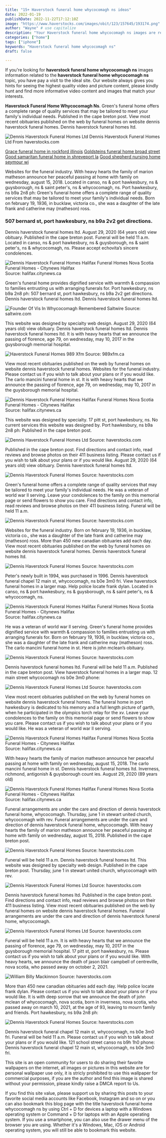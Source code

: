 ```yaml
---
title: "15+ Haverstock funeral home whycocomagh ns ideas"
date: 2022-01-19
publishDate: 2022-11-22T17:12:10Z
image: "https://www.haverstocks.com/images/obit/123/157645/193174.png"
author: "Wayne" # use capitalize
description: "Your Haverstock funeral home whycocomagh ns images are ready. Haverstock funeral home whycocomagh ns are a topic that is being searched for and liked by netizens now. You can Get the Haverstock funeral home whycocomagh ns files here. Download all royalty-free photos and vectors."
categories: ["home"]
tags: ["iphone"]
keywords: "Haverstock funeral home whycocomagh ns"
draft: false

---
```


If you're looking for **haverstock funeral home whycocomagh ns** images information related to the **haverstock funeral home whycocomagh ns** topic, you have pay a visit to the ideal  site.  Our website always  gives you  hints  for seeing  the highest  quality video and picture  content, please kindly hunt and find more informative video content and images  that match your interests.

**Haverstock Funeral Home Whycocomagh Ns**. Green&#039;s funeral home offers a complete range of quality services that may be tailored to meet your family&#039;s individual needs. Published in the cape breton post. View most recent obituaries published on the web by funeral homes on website dennis haverstock funeral homes. Dennis haverstock funeral homes ltd.

![Dennis Haverstock Funeral Homes Ltd](https://www.haverstocks.com/images/panel-2.png "Dennis Haverstock Funeral Homes Ltd")
Dennis Haverstock Funeral Homes Ltd From haverstocks.com

[Grace funeral home in rockford illinois](/grace-funeral-home-in-rockford-illinois/)
[Goldsteins funeral home broad street](/goldsteins-funeral-home-broad-street/)
[Good samaritan funeral home in shreveport la](/good-samaritan-funeral-home-in-shreveport-la/)
[Good shepherd nursing home seymour wi](/good-shepherd-nursing-home-seymour-wi/)

Websites for the funeral industry. With heavy hearts the family of marion matheson announce her peaceful passing at home with family on wednesday, august 15, 2018. Located in canso, ns &amp; port hawkesbury, ns &amp; guysborough, ns &amp; saint peter&#039;s, ns &amp; whycocomagh, ns. Port hawkesbury, ns b9a 2n8 ph: Green&#039;s funeral home offers a complete range of quality services that may be tailored to meet your family&#039;s individual needs. Born on february 19, 1936, in bucklaw, victoria co., she was a daughter of the late frank and catherine may (matheson) ross.

### 507 bernard st, port hawkesbury, ns b9a 2v2 get directions.

Dennis haverstock funeral homes ltd. August 29, 2020 (64 years old) view obituary. Published in the cape breton post. Funeral will be held 11 a.m. Located in canso, ns &amp; port hawkesbury, ns &amp; guysborough, ns &amp; saint peter&#039;s, ns &amp; whycocomagh, ns. Please accept echovita’s sincere condolences.


![Dennis Haverstock Funeral Homes Halifax Funeral Homes Nova Scotia Funeral Homes - Citynews Halifax](https://server.arcgisonline.com/ArcGIS/rest/services/World_Topo_Map/MapServer/tile/8/91/85 "Dennis Haverstock Funeral Homes Halifax Funeral Homes Nova Scotia Funeral Homes - Citynews Halifax")
Source: halifax.citynews.ca

Green&#039;s funeral home provides dignified service with warmth &amp; compassion to families entrusting us with arranging funerals for. Port hawkesbury, ns b9a 2n8 ph: 507 bernard st, port hawkesbury, ns b9a 2v2 get directions. Dennis haverstock funeral homes ltd. Dennis haverstock funeral homes ltd.

![Founder Of Vis In Whycocomagh Remembered Saltwire](https://saltwire.imgix.net/cb-01052017-petition-dj.jpg?cs=srgb&amp;w=1200&amp;h=630&amp;fit=crop&amp;auto=compress%2Cenhance%2Cformat "Founder Of Vis In Whycocomagh Remembered Saltwire")
Source: saltwire.com

This website was designed by specialty web design. August 29, 2020 (64 years old) view obituary. Dennis haverstock funeral homes ltd. Dennis haverstock funeral homes ltd. It is with heavy hearts that we announce the passing of florence, age 79, on wednesday, may 10, 2017 in the guysborough memorial hospital.

![Haverstock Funeral Homes 989 Xfm](https://www.989xfm.ca/wp-content/uploads/sup_haverstockfuneralhomes-490x150px-02.png "Haverstock Funeral Homes 989 Xfm")
Source: 989xfm.ca

View most recent obituaries published on the web by funeral homes on website dennis haverstock funeral homes. Websites for the funeral industry. Please contact us if you wish to talk about your plans or if you would like. The carlo mancini funeral home in st. It is with heavy hearts that we announce the passing of florence, age 79, on wednesday, may 10, 2017 in the guysborough memorial hospital.

![Dennis Haverstock Funeral Homes Halifax Funeral Homes Nova Scotia Funeral Homes - Citynews Halifax](https://server.arcgisonline.com/ArcGIS/rest/services/World_Imagery/MapServer/tile/8/91/84 "Dennis Haverstock Funeral Homes Halifax Funeral Homes Nova Scotia Funeral Homes - Citynews Halifax")
Source: halifax.citynews.ca

This website was designed by specialty. 17 pitt st, port hawkesbury, ns. No current services this website was designed by. Port hawkesbury, ns b9a 2n8 ph: Published in the cape breton post.

![Dennis Haverstock Funeral Homes Ltd](https://www.haverstocks.com/images/panel-2.png "Dennis Haverstock Funeral Homes Ltd")
Source: haverstocks.com

Published in the cape breton post. Find directions and contact info, read reviews and browse photos on their 411 business listing. Please contact us if you wish to talk about your plans or if you would like. August 29, 2020 (64 years old) view obituary. Dennis haverstock funeral homes ltd.

![Dennis Haverstock Funeral Homes](https://www.haverstocks.com/images/obit/119/158064/193556.png "Dennis Haverstock Funeral Homes")
Source: haverstocks.com

Green&#039;s funeral home offers a complete range of quality services that may be tailored to meet your family&#039;s individual needs. He was a veteran of world war ll serving. Leave your condolences to the family on this memorial page or send flowers to show you care. Find directions and contact info, read reviews and browse photos on their 411 business listing. Funeral will be held 11 a.m.

![Dennis Haverstock Funeral Homes](https://www.haverstocks.com/images/obit/123/157415/192862.png "Dennis Haverstock Funeral Homes")
Source: haverstocks.com

Websites for the funeral industry. Born on february 19, 1936, in bucklaw, victoria co., she was a daughter of the late frank and catherine may (matheson) ross. More than 450 new canadian obituaries add each day. View most recent obituaries published on the web by funeral homes on website dennis haverstock funeral homes. Dennis haverstock funeral homes ltd.

![Dennis Haverstock Funeral Homes](https://www.haverstocks.com/images/obit/122/150427/185148.jpeg "Dennis Haverstock Funeral Homes")
Source: haverstocks.com

Peter&#039;s newly built in 1994, was purchased in 1996. Dennis haverstock funeral chapel 12 main st, whycocomagh, ns b0e 3m0 fri. View haverstock funeral homes in a larger map. Help police locate frank dylan. Located in canso, ns &amp; port hawkesbury, ns &amp; guysborough, ns &amp; saint peter&#039;s, ns &amp; whycocomagh, ns.

![Dennis Haverstock Funeral Homes Halifax Funeral Homes Nova Scotia Funeral Homes - Citynews Halifax](https://server.arcgisonline.com/ArcGIS/rest/services/World_Topo_Map/MapServer/tile/8/91/84 "Dennis Haverstock Funeral Homes Halifax Funeral Homes Nova Scotia Funeral Homes - Citynews Halifax")
Source: halifax.citynews.ca

He was a veteran of world war ll serving. Green&#039;s funeral home provides dignified service with warmth &amp; compassion to families entrusting us with arranging funerals for. Born on february 19, 1936, in bucklaw, victoria co., she was a daughter of the late frank and catherine may (matheson) ross. The carlo mancini funeral home in st. Here is john mclean’s obituary.

![Dennis Haverstock Funeral Homes](https://www.specialtywebdesign.ca/images/noimage.png "Dennis Haverstock Funeral Homes")
Source: haverstocks.com

Dennis haverstock funeral homes ltd. Funeral will be held 11 a.m. Published in the cape breton post. View haverstock funeral homes in a larger map. 12 main street whycocomagh ns b0e 3m0 phone:

![Dennis Haverstock Funeral Homes Ltd](https://www.haverstocks.com/images/panel-4.png "Dennis Haverstock Funeral Homes Ltd")
Source: haverstocks.com

View most recent obituaries published on the web by funeral homes on website dennis haverstock funeral homes. The funeral home in port hawkesbury is dedicated to his memory and a full length picture of garth, when he participated in the olympics torch relay for the xv. Leave your condolences to the family on this memorial page or send flowers to show you care. Please contact us if you wish to talk about your plans or if you would like. He was a veteran of world war ll serving.

![Dennis Haverstock Funeral Homes Halifax Funeral Homes Nova Scotia Funeral Homes - Citynews Halifax](https://server.arcgisonline.com/ArcGIS/rest/services/World_Imagery/MapServer/tile/8/91/85 "Dennis Haverstock Funeral Homes Halifax Funeral Homes Nova Scotia Funeral Homes - Citynews Halifax")
Source: halifax.citynews.ca

With heavy hearts the family of marion matheson announce her peaceful passing at home with family on wednesday, august 15, 2018. The carlo mancini funeral home in st. Dennis haverstock funeral homes ltd. Inverness, richmond, antigonish &amp; guysborough count ies. August 29, 2020 (89 years old)

![Dennis Haverstock Funeral Homes Halifax Funeral Homes Nova Scotia Funeral Homes - Citynews Halifax](https://server.arcgisonline.com/ArcGIS/rest/services/World_Street_Map/MapServer/tile/8/91/85 "Dennis Haverstock Funeral Homes Halifax Funeral Homes Nova Scotia Funeral Homes - Citynews Halifax")
Source: halifax.citynews.ca

Funeral arrangements are under the care and direction of dennis haverstock funeral home, whycocomagh. Thursday, june 1 in stewart united church, whycocomagh with rev. Funeral arrangements are under the care and direction of dennis haverstock funeral home, whycocomagh. With heavy hearts the family of marion matheson announce her peaceful passing at home with family on wednesday, august 15, 2018. Published in the cape breton post.

![Dennis Haverstock Funeral Homes](https://www.haverstocks.com/images/obit/123/158090/193569.png "Dennis Haverstock Funeral Homes")
Source: haverstocks.com

Funeral will be held 11 a.m. Dennis haverstock funeral homes ltd. This website was designed by specialty web design. Published in the cape breton post. Thursday, june 1 in stewart united church, whycocomagh with rev.

![Dennis Haverstock Funeral Homes Ltd](https://www.haverstocks.com/images/CompanyName.png "Dennis Haverstock Funeral Homes Ltd")
Source: haverstocks.com

Dennis haverstock funeral homes ltd. Published in the cape breton post. Find directions and contact info, read reviews and browse photos on their 411 business listing. View most recent obituaries published on the web by funeral homes on website dennis haverstock funeral homes. Funeral arrangements are under the care and direction of dennis haverstock funeral home, whycocomagh.

![Dennis Haverstock Funeral Homes Ltd](https://www.haverstocks.com/images/panel-1.png "Dennis Haverstock Funeral Homes Ltd")
Source: haverstocks.com

Funeral will be held 11 a.m. It is with heavy hearts that we announce the passing of florence, age 79, on wednesday, may 10, 2017 in the guysborough memorial hospital. 17 pitt st, port hawkesbury, ns. Please contact us if you wish to talk about your plans or if you would like. With heavy hearts, we announce the death of jason blair campbell of centreville, nova scotia, who passed away on october 2, 2021.

![William Billy Mackinnon](https://www.haverstocks.com/images/obit/123/129500/166014.jpeg "William Billy Mackinnon")
Source: haverstocks.com

More than 450 new canadian obituaries add each day. Help police locate frank dylan. Please contact us if you wish to talk about your plans or if you would like. It is with deep sorrow that we announce the death of john mclean of whycocomagh, nova scotia, born in inverness, nova scotia, who passed away on march 10, 2021, at the age of 93, leaving to mourn family and friends. Port hawkesbury, ns b9a 2n8 ph:

![Dennis Haverstock Funeral Homes](https://www.haverstocks.com/images/obit/123/157645/193174.png "Dennis Haverstock Funeral Homes")
Source: haverstocks.com

Dennis haverstock funeral chapel 12 main st, whycocomagh, ns b0e 3m0 fri. Funeral will be held 11 a.m. Please contact us if you wish to talk about your plans or if you would like. 121 school street canso ns b9h 1h0 phone: Dennis haverstock funeral chapel 12 main st, whycocomagh, ns b0e 3m0 fri.

This site is an open community for users to do sharing their favorite wallpapers on the internet, all images or pictures in this website are for personal wallpaper use only, it is stricly prohibited to use this wallpaper for commercial purposes, if you are the author and find this image is shared without your permission, please kindly raise a DMCA report to Us.

If you find this site value, please support us by sharing this posts to your favorite social media accounts like Facebook, Instagram and so on or you can also bookmark this blog page with the title haverstock funeral home whycocomagh ns by using Ctrl + D for devices a laptop with a Windows operating system or Command + D for laptops with an Apple operating system. If you use a smartphone, you can also use the drawer menu of the browser you are using. Whether it's a Windows, Mac, iOS or Android operating system, you will still be able to bookmark this website.
